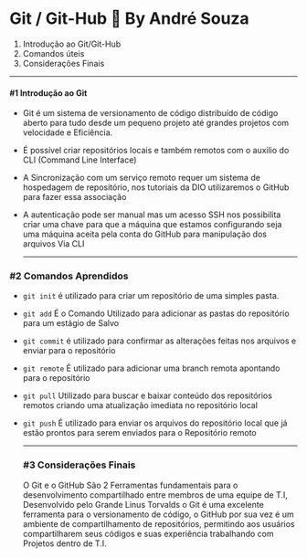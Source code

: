 # Git / Git-Hub :space_invader: By André Souza

1. Introdução ao Git/Git-Hub
2. Comandos úteis
3. Considerações Finais

------

#### #1 Introdução ao Git

+ Git é um sistema de versionamento de código distribuído de código aberto para tudo desde um pequeno projeto até grandes projetos com velocidade e Eficiência.

+ É possível criar repositórios locais e também remotos com o auxilio do CLI (Command Line Interface)

+ A Sincronização com um serviço remoto requer um sistema de hospedagem de repositório, nos tutoriais da DIO utilizaremos o GitHub para fazer essa associação 

+ A autenticação pode ser manual mas um acesso SSH nos possibilita criar uma chave para que a máquina que estamos configurando seja uma máquina aceita pela conta do GitHub para manipulação dos arquivos Via CLI

  ------

  

### #2 Comandos Aprendidos



+ `git init` é utilizado para criar um repositório de uma simples pasta. 

+ `git add` É o Comando Utilizado para adicionar as pastas do repositório para um estágio de Salvo

+ `git commit` é utilizado para confirmar as alterações feitas nos arquivos e enviar para o repositório 

+ `git remote` É utilizado para adicionar uma branch remota apontando para o repositório

+ `git pull` Utilizado para buscar e baixar conteúdo dos repositórios remotos criando uma atualização imediata no repositório local

+ `git push` É utilizado para enviar os arquivos do repositório local que já estão prontos para serem enviados para o Repositório remoto

  ------

  ### #3 Considerações Finais

  O Git e o GitHub São 2 Ferramentas fundamentais para o desenvolvimento compartilhado entre membros de uma equipe de T.I, Desenvolvido pelo Grande Linus Torvalds o Git é uma excelente ferramenta para o versionamento de código, o GitHub por sua vez é um ambiente de compartilhamento de repositórios, permitindo aos usuários compartilharem seus códigos e suas experiência trabalhando com Projetos dentro de T.I.

